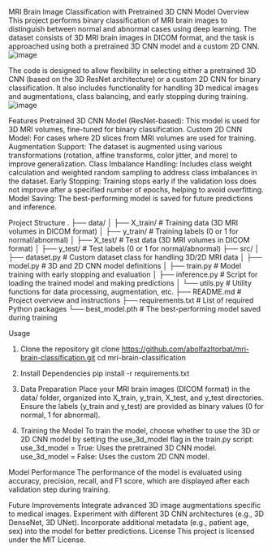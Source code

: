 MRI Brain Image Classification with Pretrained 3D CNN Model
Overview
This project performs binary classification of MRI brain images to distinguish between normal and abnormal cases using deep learning. The dataset consists of 3D MRI brain images in DICOM format, and the task is approached using both a pretrained 3D CNN model and a custom 2D CNN.
![image](https://github.com/user-attachments/assets/5d366d3d-3375-4d73-b5d8-f1199bcb4374)


The code is designed to allow flexibility in selecting either a pretrained 3D CNN (based on the 3D ResNet architecture) or a custom 2D CNN for binary classification. It also includes functionality for handling 3D medical images and augmentations, class balancing, and early stopping during training.
![image](https://github.com/user-attachments/assets/bccd9a46-db10-4d62-9674-d6da496c2e68)

Features
Pretrained 3D CNN Model (ResNet-based): This model is used for 3D MRI volumes, fine-tuned for binary classification.
Custom 2D CNN Model: For cases where 2D slices from MRI volumes are used for training.
Augmentation Support: The dataset is augmented using various transformations (rotation, affine transforms, color jitter, and more) to improve generalization.
Class Imbalance Handling: Includes class weight calculation and weighted random sampling to address class imbalances in the dataset.
Early Stopping: Training stops early if the validation loss does not improve after a specified number of epochs, helping to avoid overfitting.
Model Saving: The best-performing model is saved for future predictions and inference.

Project Structure
.
├── data/
│   ├── X_train/        # Training data (3D MRI volumes in DICOM format)
│   ├── y_train/        # Training labels (0 or 1 for normal/abnormal)
│   ├── X_test/         # Test data (3D MRI volumes in DICOM format)
│   ├── y_test/         # Test labels (0 or 1 for normal/abnormal)
├── src/
│   ├── dataset.py      # Custom dataset class for handling 3D/2D MRI data
│   ├── model.py        # 3D and 2D CNN model definitions
│   ├── train.py        # Model training with early stopping and evaluation
│   ├── inference.py    # Script for loading the trained model and making predictions
│   └── utils.py        # Utility functions for data processing, augmentation, etc.
├── README.md           # Project overview and instructions
├── requirements.txt    # List of required Python packages
└── best_model.pth      # The best-performing model saved during training


Usage
1. Clone the repository
  git clone https://github.com/abolfazltorbat/mri-brain-classification.git
  cd mri-brain-classification

2. Install Dependencies
  pip install -r requirements.txt

3. Data Preparation
  Place your MRI brain images (DICOM format) in the data/ folder,
  organized into X_train, y_train, X_test, and y_test directories.
  Ensure the labels (y_train and y_test) are provided as binary
  values (0 for normal, 1 for abnormal).

4. Training the Model
   To train the model, choose whether to use the 3D or 2D CNN model by setting the use_3d_model
   flag in the train.py script:
  use_3d_model = True: Uses the pretrained 3D CNN model.
  use_3d_model = False: Uses the custom 2D CNN model.

Model Performance
The performance of the model is evaluated using accuracy, precision, recall, and F1 score, which are displayed after each validation step during training.

Future Improvements
Integrate advanced 3D image augmentations specific to medical images.
Experiment with different 3D CNN architectures (e.g., 3D DenseNet, 3D UNet).
Incorporate additional metadata (e.g., patient age, sex) into the model for better predictions.
License
This project is licensed under the MIT License.


